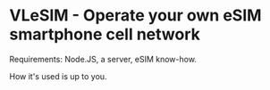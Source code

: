 # VLeSIM - Operate your own eSIM smartphone cell network

Requirements: Node.JS, a server, eSIM know-how.

How it's used is up to you.